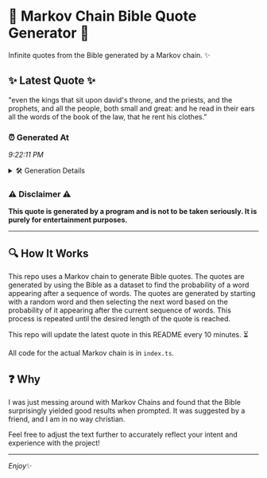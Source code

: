 # 📖 Markov Chain Bible Quote Generator 📖

Infinite quotes from the Bible generated by a Markov chain. ✨

## ✨ Latest Quote ✨
"even the kings that sit upon david's throne, and the priests, and the prophets, and all the people, both small and great: and he read in their ears all the words of the book of the law, that he rent his clothes."

### ⏰ Generated At
*9:22:11 PM*

<details>
    <summary>🛠️ Generation Details</summary>
    <p>
        <strong>🌱 Seed:</strong> even<br>
        <strong>🔄 Iterations:</strong> 41<br>
        <strong>📜 Context History:</strong><br>[ even ]: the<br>[ even, the ]: kings<br>[ even, the, kings ]: that<br>[ even, the, kings, that ]: sit<br>[ even, the, kings, that, sit ]: upon<br>[ even, the, kings, that, sit, upon ]: david's<br>[ the, kings, that, sit, upon, david's ]: throne,<br>[ kings, that, sit, upon, david's, throne, ]: and<br>[ that, sit, upon, david's, throne,, and ]: the<br>[ sit, upon, david's, throne,, and, the ]: priests,<br>[ upon, david's, throne,, and, the, priests, ]: and<br>[ david's, throne,, and, the, priests,, and ]: the<br>[ throne,, and, the, priests,, and, the ]: prophets,<br>[ and, the, priests,, and, the, prophets, ]: and<br>[ the, priests,, and, the, prophets,, and ]: all<br>[ priests,, and, the, prophets,, and, all ]: the<br>[ and, the, prophets,, and, all, the ]: people,<br>[ the, prophets,, and, all, the, people, ]: both<br>[ prophets,, and, all, the, people,, both ]: small<br>[ and, all, the, people,, both, small ]: and<br>[ all, the, people,, both, small, and ]: great:<br>[ the, people,, both, small, and, great: ]: and<br>[ people,, both, small, and, great:, and ]: he<br>[ both, small, and, great:, and, he ]: read<br>[ small, and, great:, and, he, read ]: in<br>[ and, great:, and, he, read, in ]: their<br>[ great:, and, he, read, in, their ]: ears<br>[ and, he, read, in, their, ears ]: all<br>[ he, read, in, their, ears, all ]: the<br>[ read, in, their, ears, all, the ]: words<br>[ in, their, ears, all, the, words ]: of<br>[ their, ears, all, the, words, of ]: the<br>[ ears, all, the, words, of, the ]: book<br>[ all, the, words, of, the, book ]: of<br>[ the, words, of, the, book, of ]: the<br>[ words, of, the, book, of, the ]: law,<br>[ of, the, book, of, the, law, ]: that<br>[ the, book, of, the, law,, that ]: he<br>[ book, of, the, law,, that, he ]: rent<br>[ of, the, law,, that, he, rent ]: his<br>[ the, law,, that, he, rent, his ]: clothes.<br>
    </p>
</details>

### ⚠️ Disclaimer ⚠️
**This quote is generated by a program and is not to be taken seriously. It is purely for entertainment purposes.**

---

## 🔍 How It Works

This repo uses a Markov chain to generate Bible quotes. The quotes are generated by using the Bible as a dataset to find the probability of a word appearing after a sequence of words. The quotes are generated by starting with a random word and then selecting the next word based on the probability of it appearing after the current sequence of words. This process is repeated until the desired length of the quote is reached.

This repo will update the latest quote in this README every 10 minutes. ⏳

All code for the actual Markov chain is in `index.ts`.

## ❓ Why

I was just messing around with Markov Chains and found that the Bible surprisingly yielded good results when prompted. 
It was suggested by a friend, and I am in no way christian.

Feel free to adjust the text further to accurately reflect your intent and experience with the project!

---

*Enjoy*✨
